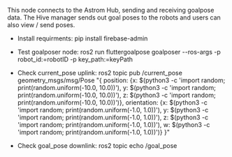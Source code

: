 This node connects to the Astrom Hub, sending and receiving goalpose data. The Hive manager sends out goal poses to the robots and users can also view / send poses.

- Install requirments:
pip install firebase-admin

- Test goalposer node:
ros2 run fluttergoalpose goalposer --ros-args -p robot_id:=robotID -p key_path:=keyPath

- Check current_pose uplink:
ros2 topic pub /current_pose geometry_msgs/msg/Pose "{
  position: {x: $(python3 -c 'import random; print(random.uniform(-10.0, 10.0))'), 
             y: $(python3 -c 'import random; print(random.uniform(-10.0, 10.0))'), 
             z: $(python3 -c 'import random; print(random.uniform(-10.0, 10.0))')}, 
  orientation: {x: $(python3 -c 'import random; print(random.uniform(-1.0, 1.0))'), 
                y: $(python3 -c 'import random; print(random.uniform(-1.0, 1.0))'), 
                z: $(python3 -c 'import random; print(random.uniform(-1.0, 1.0))'), 
                w: $(python3 -c 'import random; print(random.uniform(-1.0, 1.0))')}
}"

- Check goal_pose downlink:
ros2 topic echo /goal_pose